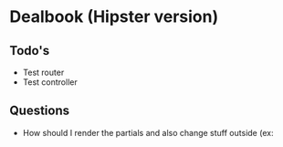 # Dealbook (Hipster version)


## Todo's

* Test router
* Test controller


## Questions

* How should I render the partials and also change stuff outside <body> (ex: <title>)?

